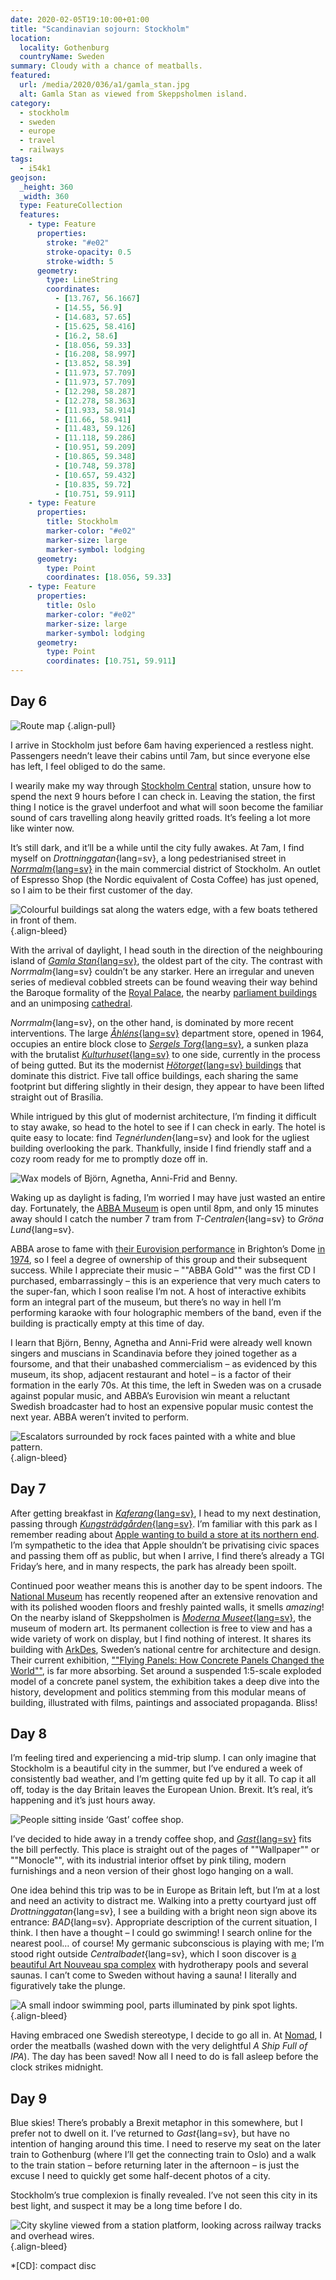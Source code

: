 ```yaml
---
date: 2020-02-05T19:10:00+01:00
title: "Scandinavian sojourn: Stockholm"
location:
  locality: Gothenburg
  countryName: Sweden
summary: Cloudy with a chance of meatballs.
featured:
  url: /media/2020/036/a1/gamla_stan.jpg
  alt: Gamla Stan as viewed from Skeppsholmen island.
category:
  - stockholm
  - sweden
  - europe
  - travel
  - railways
tags:
  - i54k1
geojson:
  _height: 360
  _width: 360
  type: FeatureCollection
  features:
    - type: Feature
      properties:
        stroke: "#e02"
        stroke-opacity: 0.5
        stroke-width: 5
      geometry:
        type: LineString
        coordinates:
          - [13.767, 56.1667]
          - [14.55, 56.9]
          - [14.683, 57.65]
          - [15.625, 58.416]
          - [16.2, 58.6]
          - [18.056, 59.33]
          - [16.208, 58.997]
          - [13.852, 58.39]
          - [11.973, 57.709]
          - [11.973, 57.709]
          - [12.298, 58.287]
          - [12.278, 58.363]
          - [11.933, 58.914]
          - [11.66, 58.941]
          - [11.483, 59.126]
          - [11.118, 59.286]
          - [10.951, 59.209]
          - [10.865, 59.348]
          - [10.748, 59.378]
          - [10.657, 59.432]
          - [10.835, 59.72]
          - [10.751, 59.911]
    - type: Feature
      properties:
        title: Stockholm
        marker-color: "#e02"
        marker-size: large
        marker-symbol: lodging
      geometry:
        type: Point
        coordinates: [18.056, 59.33]
    - type: Feature
      properties:
        title: Oslo
        marker-color: "#e02"
        marker-size: large
        marker-symbol: lodging
      geometry:
        type: Point
        coordinates: [10.751, 59.911]
---
```


## Day 6

![Route map](/media/2020/036/a1/route_map.png "Hässleholm to Stockholm, continuing on to Oslo via Gothenburg.")
{.align-pull}

I arrive in Stockholm just before 6am having experienced a restless night. Passengers needn’t leave their cabins until 7am, but since everyone else has left, I feel obliged to do the same.

I wearily make my way through [Stockholm Central][1] station, unsure how to spend the next 9 hours before I can check in. Leaving the station, the first thing I notice is the gravel underfoot and what will soon become the familiar sound of cars travelling along heavily gritted roads. It’s feeling a lot more like winter now.

It’s still dark, and it’ll be a while until the city fully awakes. At 7am, I find myself on _Drottninggatan_{lang=sv}, a long pedestrianised street in [_Norrmalm_{lang=sv}][2] in the main commercial district of Stockholm. An outlet of Espresso Shop (the Nordic equivalent of Costa Coffee) has just opened, so I aim to be their first customer of the day.

![Colourful buildings sat along the waters edge, with a few boats tethered in front of them.](/media/2020/036/a1/gamla_stan.jpg "*Gamla Stan* as viewed from Skeppsholmen island.")
{.align-bleed}

With the arrival of daylight, I head south in the direction of the neighbouring island of [_Gamla Stan_{lang=sv}][3], the oldest part of the city. The contrast with _Norrmalm_{lang=sv} couldn’t be any starker. Here an irregular and uneven series of medieval cobbled streets can be found weaving their way behind the Baroque formality of the [Royal Palace][4], the nearby [parliament buildings][5] and an unimposing [cathedral][6].

_Norrmalm_{lang=sv}, on the other hand, is dominated by more recent interventions. The large [_Åhléns_{lang=sv}][7] department store, opened in 1964, occupies an entire block close to [_Sergels Torg_{lang=sv}][8], a sunken plaza with the brutalist [_Kulturhuset_{lang=sv}][9] to one side, currently in the process of being gutted. But its the modernist [_Hötorget_{lang=sv} buildings][10] that dominate this district. Five tall office buildings, each sharing the same footprint but differing slightly in their design, they appear to have been lifted straight out of Brasília.

While intrigued by this glut of modernist architecture, I’m finding it difficult to stay awake, so head to the hotel to see if I can check in early. The hotel is quite easy to locate: find _Tegnérlunden_{lang=sv} and look for the ugliest building overlooking the park. Thankfully, inside I find friendly staff and a cozy room ready for me to promptly doze off in.

![Wax models of Björn, Agnetha, Anni-Frid and Benny.](/media/2020/036/a1/abba.jpg "Hanging out with some friends: wax models of Björn, Agnetha, Anni-Frid and Benny.")

Waking up as daylight is fading, I’m worried I may have just wasted an entire day. Fortunately, the [ABBA Museum][11] is open until 8pm, and only 15 minutes away should I catch the number 7 tram from _T-Centralen_{lang=sv} to _Gröna Lund_{lang=sv}.

ABBA arose to fame with [their Eurovision performance][12] in Brighton’s Dome [in 1974][13], so I feel a degree of ownership of this group and their subsequent success. While I appreciate their music – ""ABBA Gold"" was the first CD I purchased, embarrassingly – this is an experience that very much caters to the super-fan, which I soon realise I’m not. A host of interactive exhibits form an integral part of the museum, but there’s no way in hell I’m performing karaoke with four holographic members of the band, even if the building is practically empty at this time of day.

I learn that Björn, Benny, Agnetha and Anni-Frid were already well known singers and muscians in Scandinavia before they joined together as a foursome, and that their unabashed commercialism – as evidenced by this museum, its shop, adjacent restaurant and hotel – is a factor of their formation in the early 70s. At this time, the left in Sweden was on a crusade against popular music, and ABBA’s Eurovision win meant a reluctant Swedish broadcaster had to host an expensive popular music contest the next year. ABBA weren’t invited to perform.

![Escalators surrounded by rock faces painted with a white and blue pattern.](/media/2020/036/a1/t_centralen.jpg "A number of stations on the Stockholm Metro are carved out of rock and painted with different patterns. I can’t decide if this is insane or incredible. Probably both.")
{.align-bleed}

## Day 7

After getting breakfast in [_Kaferang_{lang=sv}][14], I head to my next destination, passing through [_Kungsträdgården_{lang=sv}][15]. I’m familiar with this park as I remember reading about [Apple wanting to build a store at its northern end][16]. I’m sympathetic to the idea that Apple shouldn’t be privatising civic spaces and passing them off as public, but when I arrive, I find there’s already a TGI Friday’s here, and in many respects, the park has already been spoilt.

Continued poor weather means this is another day to be spent indoors. The [National Museum][17] has recently reopened after an extensive renovation and with its polished wooden floors and freshly painted walls, it smells _amazing_! On the nearby island of Skeppsholmen is [_Moderna Museet_{lang=sv}][18], the museum of modern art. Its permanent collection is free to view and has a wide variety of work on display, but I find nothing of interest. It shares its building with [ArkDes][19], Sweden’s national centre for architecture and design. Their current exhibition, [""Flying Panels: How Concrete Panels Changed the World""][20], is far more absorbing. Set around a suspended 1:5-scale exploded model of a concrete panel system, the exhibition takes a deep dive into the history, development and politics stemming from this modular means of building, illustrated with films, paintings and associated propaganda. Bliss!

## Day 8

I’m feeling tired and experiencing a mid-trip slump. I can only imagine that Stockholm is a beautiful city in the summer, but I’ve endured a week of consistently bad weather, and I’m getting quite fed up by it all. To cap it all off, today is the day Britain leaves the European Union. Brexit. It’s real, it’s happening and it’s just hours away.

![People sitting inside ‘Gast’ coffee shop.](/media/2020/036/a1/gast.jpg "*Gast*{lang=sv}.")

I’ve decided to hide away in a trendy coffee shop, and [_Gast_{lang=sv}][21] fits the bill perfectly. This place is straight out of the pages of ""Wallpaper"" or ""Monocle"", with its industrial interior offset by pink tiling, modern furnishings and a neon version of their ghost logo hanging on a wall.

One idea behind this trip was to be in Europe as Britain left, but I’m at a lost and need an activity to distract me. Walking into a pretty courtyard just off _Drottninggatan_{lang=sv}, I see a building with a bright neon sign above its entrance: _BAD_{lang=sv}. Appropriate description of the current situation, I think. I then have a thought – I could go swimming! I search online for the nearest pool… of course! My germanic subconscious is playing with me; I’m stood right outside _Centralbadet_{lang=sv}, which I soon discover is [a beautiful Art Nouveau spa complex][22] with hydrotherapy pools and several saunas. I can’t come to Sweden without having a sauna! I literally and figuratively take the plunge.

![A small indoor swimming pool, parts illuminated by pink spot lights.](/media/2020/036/a1/centralbadet.jpg "_Centralbadet_{lang=sv}’s gorgeous – if not ostentatious – swimming pool. Photograph: Centralbadet")
{.align-bleed}

Having embraced one Swedish stereotype, I decide to go all in. At [Nomad][23], I order the meatballs (washed down with the very delightful _A Ship Full of IPA_). The day has been saved! Now all I need to do is fall asleep before the clock strikes midnight.

## Day 9

Blue skies! There’s probably a Brexit metaphor in this somewhere, but I prefer not to dwell on it. I’ve returned to _Gast_{lang=sv}, but have no intention of hanging around this time. I need to reserve my seat on the later train to Gothenburg (where I’ll get the connecting train to Oslo) and a walk to the train station – before returning later in the afternoon – is just the excuse I need to quickly get some half-decent photos of a city.

Stockholm’s true complexion is finally revealed. I’ve not seen this city in its best light, and suspect it may be a long time before I do.

![City skyline viewed from a station platform, looking across railway tracks and overhead wires.](/media/2020/036/a1/departure.jpg "On to Gothenburg as the sun begins to set over Stockholm.")
{.align-bleed}

[1]: https://en.wikipedia.org/wiki/Stockholm_Central_Station
[2]: https://en.wikipedia.org/wiki/Norrmalm
[3]: https://en.wikipedia.org/wiki/Gamla_stan
[4]: https://en.wikipedia.org/wiki/Stockholm_Palace
[5]: https://en.wikipedia.org/wiki/Parliament_House,_Stockholm
[6]: https://en.wikipedia.org/wiki/Storkyrkan
[7]: https://en.wikipedia.org/wiki/Åhléns
[8]: https://en.wikipedia.org/wiki/Sergels_torg
[9]: https://en.wikipedia.org/wiki/The_House_of_Culture_(Stockholm)
[10]: https://en.wikipedia.org/wiki/Hötorget_buildings
[11]: https://abbathemuseum.com
[12]: https://www.youtube.com/watch?v=3FsVeMz1F5c
[13]: https://eurovision.tv/event/brighton-1974
[14]: https://www.kaferang.se
[15]: https://en.wikipedia.org/wiki/Kungsträdgården
[16]: https://www.theguardian.com/cities/2018/nov/01/stockholm-apple-town-square-park-kings-garden-kungstradgarden
[17]: https://www.nationalmuseum.se/en/
[18]: https://www.modernamuseet.se/
[19]: https://arkdes.se/en/
[20]: https://arkdes.se/en/utstallning/flygande-betong-byggelementen-som-forandrade-varlden/
[21]: https://gastcafe.se
[22]: https://centralbadet.se/english/
[23]: https://www.nomad.bar

*[CD]: compact disc
